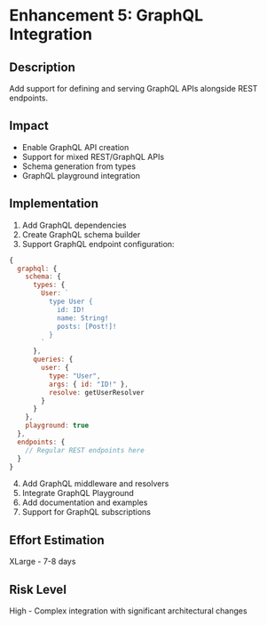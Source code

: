 # Enhancement 5: GraphQL Integration

## Description
Add support for defining and serving GraphQL APIs alongside REST endpoints.

## Impact
- Enable GraphQL API creation
- Support for mixed REST/GraphQL APIs
- Schema generation from types
- GraphQL playground integration

## Implementation
1. Add GraphQL dependencies
2. Create GraphQL schema builder
3. Support GraphQL endpoint configuration:
```javascript
{
  graphql: {
    schema: {
      types: {
        User: `
          type User {
            id: ID!
            name: String!
            posts: [Post!]!
          }
        `
      },
      queries: {
        user: {
          type: "User",
          args: { id: "ID!" },
          resolve: getUserResolver
        }
      }
    },
    playground: true
  },
  endpoints: {
    // Regular REST endpoints here
  }
}
```

4. Add GraphQL middleware and resolvers
5. Integrate GraphQL Playground
6. Add documentation and examples
7. Support for GraphQL subscriptions

## Effort Estimation
XLarge - 7-8 days

## Risk Level
High - Complex integration with significant architectural changes